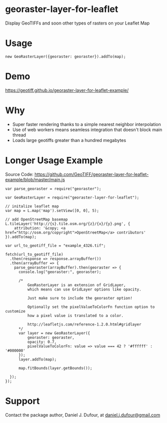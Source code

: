# georaster-layer-for-leaflet
Display GeoTIFFs and soon other types of rasters on your Leaflet Map

# Usage
```
new GeoRasterLayer({georaster: georaster}).addTo(map);
```

# Demo
https://geotiff.github.io/georaster-layer-for-leaflet-example/

# Why
- Super faster rendering thanks to a simple nearest neighbor interpolation
- Use of web workers means seamless integration that doesn't block main thread
- Loads large geotiffs greater than a hundred megabytes


# Longer Usage Example
Source Code: https://github.com/GeoTIFF/georaster-layer-for-leaflet-example/blob/master/main.js
```
var parse_georaster = require("georaster");

var GeoRasterLayer = require("georaster-layer-for-leaflet");

// initalize leaflet map
var map = L.map('map').setView([0, 0], 5);

// add OpenStreetMap basemap
L.tileLayer('http://{s}.tile.osm.org/{z}/{x}/{y}.png', {
    attribution: '&copy; <a href="http://osm.org/copyright">OpenStreetMap</a> contributors'
}).addTo(map);

var url_to_geotiff_file = "example_4326.tif";

fetch(url_to_geotiff_file)
  .then(response => response.arrayBuffer())
  .then(arrayBuffer => {
    parse_georaster(arrayBuffer).then(georaster => {
      console.log("georaster:", georaster);

      /*
          GeoRasterLayer is an extension of GridLayer,
          which means can use GridLayer options like opacity.

          Just make sure to include the georaster option!

          Optionally set the pixelValueToColorFn function option to customize
          how a pixel value is translated to a color.

          http://leafletjs.com/reference-1.2.0.html#gridlayer
      */
      var layer = new GeoRasterLayer({
          georaster: georaster,
          opacity: 0.7,
          pixelValueToColorFn: value => value === 42 ? '#ffffff' : '#000000'
      });
      layer.addTo(map);

      map.fitBounds(layer.getBounds());

  });
});
```

# Support
Contact the package author, Daniel J. Dufour, at daniel.j.dufour@gmail.com
